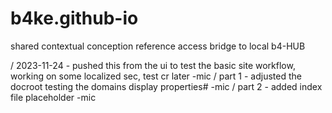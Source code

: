 # b4ke.github-io
shared contextual conception reference access bridge to local b4-HUB

/ 2023-11-24 - pushed this from the ui to test the basic site workflow, working on some localized sec, test cr later -mic
/ part 1 - adjusted the docroot testing the domains display properties# -mic
/ part 2 - added index file placeholder -mic

